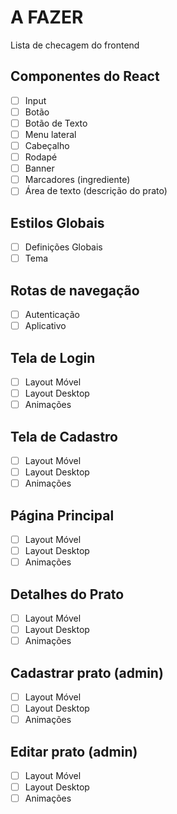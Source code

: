 # A FAZER 

Lista de checagem do frontend

## Componentes do React 

- [ ] Input
- [ ] Botão
- [ ] Botão de Texto
- [ ] Menu lateral
- [ ] Cabeçalho
- [ ] Rodapé
- [ ] Banner
- [ ] Marcadores (ingrediente)
- [ ] Área de texto (descrição do prato)

## Estilos Globais

- [ ] Definições Globais
- [ ] Tema

## Rotas de navegação

- [ ] Autenticação
- [ ] Aplicativo

## Tela de Login

- [ ] Layout Móvel
- [ ] Layout Desktop
- [ ] Animações

## Tela de Cadastro

- [ ] Layout Móvel
- [ ] Layout Desktop
- [ ] Animações

## Página Principal

- [ ] Layout Móvel
- [ ] Layout Desktop
- [ ] Animações

## Detalhes do Prato

- [ ] Layout Móvel
- [ ] Layout Desktop
- [ ] Animações

## Cadastrar prato (admin)

- [ ] Layout Móvel
- [ ] Layout Desktop
- [ ] Animações

## Editar prato (admin)

- [ ] Layout Móvel
- [ ] Layout Desktop
- [ ] Animações